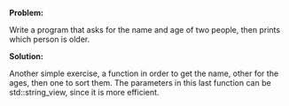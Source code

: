 **Problem:**

Write a program that asks for the name and age of two people, 
then prints which person is older.

**Solution:**

Another simple exercise, a function in order to get the name, other for the ages,
then one to sort them. The parameters in this last function can be std::string_view,
since it is more efficient.